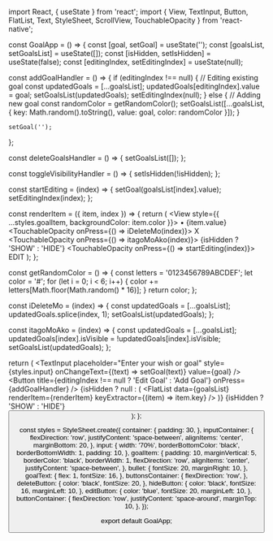 import React, { useState } from 'react';
import { View, TextInput, Button, FlatList, Text, StyleSheet, ScrollView, TouchableOpacity } from 'react-native';

const GoalApp = () => {
  const [goal, setGoal] = useState('');
  const [goalsList, setGoalsList] = useState([]);
  const [isHidden, setIsHidden] = useState(false);
  const [editingIndex, setEditingIndex] = useState(null);

  const addGoalHandler = () => {
    if (editingIndex !== null) {
      // Editing existing goal
      const updatedGoals = [...goalsList];
      updatedGoals[editingIndex].value = goal;
      setGoalsList(updatedGoals);
      setEditingIndex(null);
    } else {
      // Adding new goal
      const randomColor = getRandomColor();
      setGoalsList([...goalsList, { key: Math.random().toString(), value: goal, color: randomColor }]);
    }

    setGoal('');
  };

  const deleteGoalsHandler = () => {
    setGoalsList([]);
  };

  const toggleVisibilityHandler = () => {
    setIsHidden(!isHidden);
  };

  const startEditing = (index) => {
    setGoal(goalsList[index].value);
    setEditingIndex(index);
  };

  const renderItem = ({ item, index }) => {
    return (
      <View style={{ ...styles.goalItem, backgroundColor: item.color }}>
        <Text style={styles.bullet}>•</Text>
        <Text style={styles.goalText}>{item.value}</Text>
        <View style={styles.buttonsContainer}>
          <TouchableOpacity onPress={() => iDeleteMo(index)}>
            <Text style={styles.deleteButton}>X</Text>
          </TouchableOpacity>
          <TouchableOpacity onPress={() => itagoMoAko(index)}>
            <Text style={styles.hideButton}>{isHidden ? 'SHOW' : 'HIDE'}</Text>
          </TouchableOpacity>
          <TouchableOpacity onPress={() => startEditing(index)}>
            <Text style={styles.editButton}>EDIT</Text>
          </TouchableOpacity>
        </View>
      </View>
    );
  };

  const getRandomColor = () => {
    const letters = '0123456789ABCDEF';
    let color = '#';
    for (let i = 0; i < 6; i++) {
      color += letters[Math.floor(Math.random() * 16)];
    }
    return color;
  };

  const iDeleteMo = (index) => {
    const updatedGoals = [...goalsList];
    updatedGoals.splice(index, 1);
    setGoalsList(updatedGoals);
  };

  const itagoMoAko = (index) => {
    const updatedGoals = [...goalsList];
    updatedGoals[index].isVisible = !updatedGoals[index].isVisible;
    setGoalsList(updatedGoals);
  };

  return (
    <View style={styles.container}>
      <View style={styles.inputContainer}>
        <TextInput
          placeholder="Enter your wish or goal"
          style={styles.input}
          onChangeText={(text) => setGoal(text)}
          value={goal}
        />
        <Button title={editingIndex !== null ? 'Edit Goal' : 'Add Goal'} onPress={addGoalHandler} />
      </View>
      <ScrollView>
        {isHidden ? null : (
          <FlatList
            data={goalsList}
            renderItem={renderItem}
            keyExtractor={(item) => item.key}
          />
        )}
      </ScrollView>
      <View style={styles.buttonContainer}>
        <TouchableOpacity onPress={toggleVisibilityHandler}>
          <Text style={styles.hideButton}>{isHidden ? 'SHOW' : 'HIDE'}</Text>
        </TouchableOpacity>
        <Button title="Delete All" onPress={deleteGoalsHandler} />
      </View>
    </View>
  );
};

const styles = StyleSheet.create({
  container: {
    padding: 30,
  },
  inputContainer: {
    flexDirection: 'row',
    justifyContent: 'space-between',
    alignItems: 'center',
    marginBottom: 20,
  },
  input: {
    width: '70%',
    borderBottomColor: 'black',
    borderBottomWidth: 1,
    padding: 10,
  },
  goalItem: {
    padding: 10,
    marginVertical: 5,
    borderColor: 'black',
    borderWidth: 1,
    flexDirection: 'row',
    alignItems: 'center',
    justifyContent: 'space-between',
  },
  bullet: {
    fontSize: 20,
    marginRight: 10,
  },
  goalText: {
    flex: 1,
    fontSize: 16,
  },
  buttonsContainer: {
    flexDirection: 'row',
  },
  deleteButton: {
    color: 'black',
    fontSize: 20,
  },
  hideButton: {
    color: 'black',
    fontSize: 16,
    marginLeft: 10,
  },
  editButton: {
    color: 'blue',
    fontSize: 20,
    marginLeft: 10,
  },
  buttonContainer: {
    flexDirection: 'row',
    justifyContent: 'space-around',
    marginTop: 10,
  },
});

export default GoalApp;

